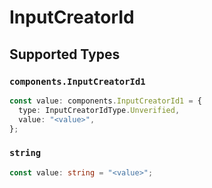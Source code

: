 # InputCreatorId


## Supported Types

### `components.InputCreatorId1`

```typescript
const value: components.InputCreatorId1 = {
  type: InputCreatorIdType.Unverified,
  value: "<value>",
};
```

### `string`

```typescript
const value: string = "<value>";
```

